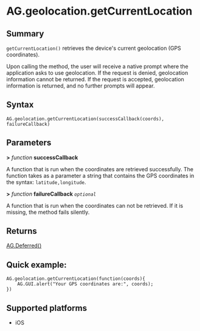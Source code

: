 # AG.geolocation.getCurrentLocation

## Summary
`getCurrentLocation()` retrieves the device's current geolocation (GPS coordinates). 

Upon calling the method, the user will receive a native prompt where the application asks to use geolocation. If the request is denied, geolocation information cannot be returned. If the request is accepted, geolocation information is returned, and no further prompts will appear.

## Syntax
`AG.geolocation.getCurrentLocation(successCallback(coords), failureCallback)`

## Parameters

**>** *function* **successCallback**

A function that is run when the coordinates are retrieved successfully. The function takes as a parameter a string that contains the GPS coordinates in the syntax: `latitude,longitude`.

**>** *function* **failureCallback** *`optional`* 

A function that is run when the coordinates can not be retrieved. If it is missing, the method fails silently.

## Returns 
[AG.Deferred()](../../Deferred.md)

## Quick example:

	AG.geolocation.getCurrentLocation(function(coords){
  		AG.GUI.alert("Your GPS coordinates are:", coords);
	})

## Supported platforms
* iOS
